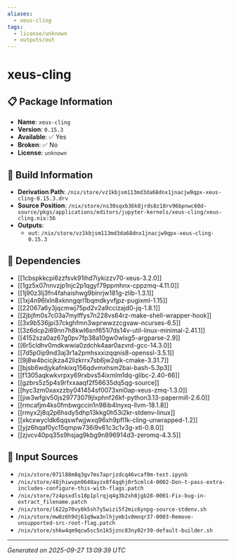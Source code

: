 ```yaml
---
aliases:
  - xeus-cling
tags:
  - license/unknown
  - outputs/out
---
```


# xeus-cling

## 📋 Package Information

- **Name**: `xeus-cling`
- **Version**: `0.15.3`
- **Available**: ✅ Yes
- **Broken**: ✅ No
- **License**: `unknown`

## 🔧 Build Information

- **Derivation Path**: `/nix/store/vz1kbjsm113md3da68dnx1jnacjw9qpx-xeus-cling-0.15.3.drv`
- **Source Position**: `/nix/store/ns30sqxb36k8jrds8z18rv96bpnwc60d-source/pkgs/applications/editors/jupyter-kernels/xeus-cling/xeus-cling.nix:56`
- **Outputs**:
  - `out`:  `/nix/store/vz1kbjsm113md3da68dnx1jnacjw9qpx-xeus-cling-0.15.3`

## 🔗 Dependencies

- [[1cbspkkcpi6zzfsvk91ihd7iykizzv70-xeus-3.2.0]]
- [[1gz5x07nnvzjp1njc2p1qgyf79ppmhnx-cppzmq-4.11.0]]
- [[1j90z3lj3fn4fahaishwg9blnrjw181g-zlib-1.3.1]]
- [[1xj4n96lxln8xknngqrl1bqmdkyvfjpz-pugixml-1.15]]
- [[22067a6y3jqcmwj75pd2v2a9ccizajd0-jq-1.8.1]]
- [[2jbjfm0s7c03a7mylffys7n228vs64rz-make-shell-wrapper-hook]]
- [[3x9b536jpi37ckghfmn3wprwwzzcgvaw-ncurses-6.5]]
- [[3z6dcp2i69nn7h8kwl6snf651i7ds14v-util-linux-minimal-2.41.1]]
- [[4152sza0az67g0pv7fp38a10gw0wlxg5-argparse-2.9]]
- [[6r5cldhv0mdkwwia0zdchk4aar0azvrd-gcc-14.3.0]]
- [[7d5p0ip9nd3aj3r1a2pmhsxxizqqnis8-openssl-3.5.1]]
- [[9j8w4bcicjkza42lizkrrx7sb6jw2qik-cmake-3.31.7]]
- [[bjsb6wdjykafnkixq156qdvmxhsm2bai-bash-5.3p3]]
- [[f1305aqkwkvrpxy69rxbvs54ixmlm1dq-glibc-2.40-66]]
- [[gzbrs5z5p4s9rfxxaaqf2f56635dq5qg-source]]
- [[hyc3zm0xaxzzby041454sf0073xni0ap-xeus-zmq-1.3.0]]
- [[jiw3wfgiv50js29773079jlxphnf26kf-python3.13-papermill-2.6.0]]
- [[rmcafjm4ks0fmbwgccin1n98ib4lnyxq-llvm-18.1.8]]
- [[rmyx2j8q2p6hsdy5dhp13kkg0h53i2kr-stdenv-linux]]
- [[xkcxwycldk6qqswfwjjwxq96xh9pfl1k-cling-unwrapped-1.2]]
- [[yjz6hqaf0yc15qmpw736i9v61c3c1v3g-xtl-0.8.0]]
- [[zjvcv40pq35s9hsjag9kbg9n896914d3-zeromq-4.3.5]]

## 📁 Input Sources

- `/nix/store/071l88m8q3gv7ms7aprjzdcq46vcaf0m-test.ipynb`
- `/nix/store/48jhiwvpn0648ayzx8f4qqhj0r5cmlc4-0002-Don-t-pass-extra-includes-configure-this-with-flags.patch`
- `/nix/store/7z4psxdls18p1plrqjq4g3b2xh8jgb28-0001-Fix-bug-in-extract_filename.patch`
- `/nix/store/l622p70vy8k5sh7y5wizi5f2mic6ynpg-source-stdenv.sh`
- `/nix/store/mw0z6h9dj61q9wa3nlhjymb1v0mnqr37-0003-Remove-unsupported-src-root-flag.patch`
- `/nix/store/shkw4qm9qcw5sc5n1k5jznc83ny02r39-default-builder.sh`

---
*Generated on 2025-09-27 13:09:39 UTC*
